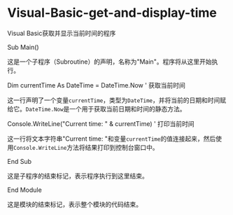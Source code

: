 # Visual-Basic-get-and-display-time
Visual Basic获取并显示当前时间的程序

Sub Main() 

这是一个子程序（Subroutine）的声明，名称为"Main"。程序将从这里开始执行。

Dim currentTime As DateTime = DateTime.Now ' 获取当前时间

这一行声明了一个变量`currentTime`，类型为`DateTime`，并将当前的日期和时间赋给它。`DateTime.Now`是一个用于获取当前日期和时间的静态方法。

Console.WriteLine("Current time: " & currentTime) ' 打印当前时间

这一行将文本字符串"Current time: "和变量`currentTime`的值连接起来，然后使用`Console.WriteLine`方法将结果打印到控制台窗口中。

End Sub 

这是子程序的结束标记，表示程序执行到这里结束。

End Module

这是模块的结束标记，表示整个模块的代码结束。